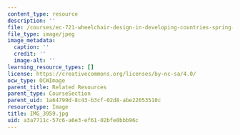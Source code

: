 ```yaml
---
content_type: resource
description: ''
file: /courses/ec-721-wheelchair-design-in-developing-countries-spring-2009/a3a7711c57c6a6e3ef6102bfe0bbb96c_IMG_3959.jpg
file_type: image/jpeg
image_metadata:
  caption: ''
  credit: ''
  image-alt: ''
learning_resource_types: []
license: https://creativecommons.org/licenses/by-nc-sa/4.0/
ocw_type: OCWImage
parent_title: Related Resources
parent_type: CourseSection
parent_uid: 1a64799d-8c43-b3cf-02d8-abe22053510c
resourcetype: Image
title: IMG_3959.jpg
uid: a3a7711c-57c6-a6e3-ef61-02bfe0bbb96c
---
```


